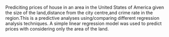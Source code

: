 Prediciting prices of house in an area in the United States of America given the size of the land,distance from the city centre,and crime rate in the region.This is a predictive analyses using/comparing different regression analysis techniques. A simple linear regression model was used to predict prices with considering only the area of the land.
